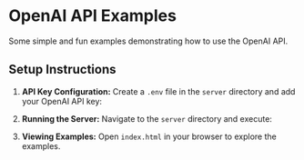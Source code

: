 # OpenAI API Examples

Some simple and fun examples demonstrating how to use the OpenAI API.

## Setup Instructions

1. **API Key Configuration:** Create a `.env` file in the `server` directory and add your OpenAI API key:

2. **Running the Server:** Navigate to the `server` directory and execute:

3. **Viewing Examples:** Open `index.html` in your browser to explore the examples.

